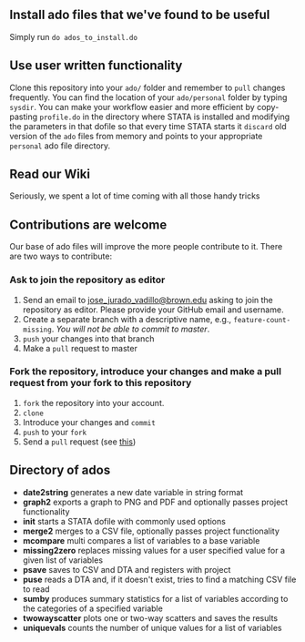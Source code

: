 ## Install ado files that we've found to be useful

Simply run
`do ados_to_install.do`

## Use user written functionality

Clone this repository into your `ado/` folder and remember to `pull` changes frequently.
You can find the location of your `ado/personal` folder by typing `sysdir`. You can make your workflow easier and more efficient by copy-pasting `profile.do` in the directory where STATA is installed and modifying the parameters in that dofile so that every time STATA starts it `discard` old version of the `ado` files from memory and points to your appropriate `personal` ado file directory.

## Read our Wiki
Seriously, we spent a lot of time coming with all those handy tricks

## Contributions are welcome
Our base of ado files will improve the more people contribute to it. There are two ways to contribute:

### Ask to join the repository as editor
1. Send an email to jose_jurado_vadillo@brown.edu asking to join the repository as editor. Please provide your GitHub email and username.
2. Create a separate branch with a descriptive name, e.g., `feature-count-missing`. *You will not be able to commit to master*.
3. `push` your changes into that branch
4. Make a `pull` request to master

### Fork the repository, introduce your changes and make a pull request from your fork to this repository
1. `fork` the repository into your account.
2. `clone`
3. Introduce your changes and `commit`
4. `push` to your `fork`
5. Send a `pull` request
(see [this](https://www.youtube.com/watch?v=G9yBPk4SltE))

## Directory of ados
- **date2string** generates a new date variable in string format
- **graph2** exports a graph to PNG and PDF and optionally passes project functionality
- **init** starts a STATA dofile with commonly used options
- **merge2** merges to a CSV file, optionally passes project functionality
- **mcompare** multi compares a list of variables to a base variable
- **missing2zero** replaces missing values for a user specified value for a given list of variables
- **psave** saves to CSV and DTA and registers with project
- **puse** reads a DTA and, if it doesn't exist, tries to find a matching CSV file to read
- **sumby** produces summary statistics for a list of variables according to the categories of a specified variable
- **twowayscatter** plots one or two-way scatters and saves the results 
- **uniquevals** counts the number of unique values for a list of variables
